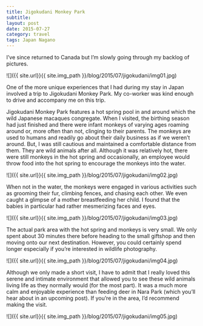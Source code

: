 ```yaml
---
title: Jigokudani Monkey Park
subtitle: 
layout: post
date: 2015-07-27
category: travel
tags: Japan Nagano
---
```

I’ve since returned to Canada but I’m slowly going through my backlog of pictures.

![]({{ site.url}}{{ site.img_path }}/blog/2015/07/jigokudani/img01.jpg)

One of the more unique experiences that I had during my stay in Japan involved a trip to Jigokudani Monkey Park. My co-worker was kind enough to drive and accompany me on this trip.

Jigokudani Monkey Park features a hot spring pool in and around which the wild Japanese macaques congregate. When I visited, the birthing season had just finished and there were infant monkeys of varying ages roaming around or, more often than not, clinging to their parents. The monkeys are used to humans and readily go about their daily business as if we weren’t around. But, I was still cautious and maintained a comfortable distance from them. They are wild animals after all. Although it was relatively hot, there were still monkeys in the hot spring and occasionally, an employee would throw food into the hot spring to encourage the monkeys into the water. 

![]({{ site.url}}{{ site.img_path }}/blog/2015/07/jigokudani/img02.jpg)

When not in the water, the monkeys were engaged in various activities such as grooming their fur, climbing fences, and chasing each other. We even caught a glimpse of a mother breastfeeding her child. I found that the babies in particular had rather mesmerizing faces and eyes. 

![]({{ site.url}}{{ site.img_path }}/blog/2015/07/jigokudani/img03.jpg)

The actual park area with the hot spring and monkeys is very small. We only spent about 30 minutes there before heading to the small giftshop and then moving onto our next destination. However, you could certainly spend longer especially if you’re interested in wildlife photography.

![]({{ site.url}}{{ site.img_path }}/blog/2015/07/jigokudani/img04.jpg)

Although we only made a short visit, I have to admit that I really loved this serene and intimate environment that allowed you to see these wild animals living life as they normally would (for the most part). It was a much more calm and enjoyable experience than feeding deer in Nara Park (which you’ll hear about in an upcoming post). If you’re in the area, I’d recommend making the visit.

![]({{ site.url}}{{ site.img_path }}/blog/2015/07/jigokudani/img05.jpg)